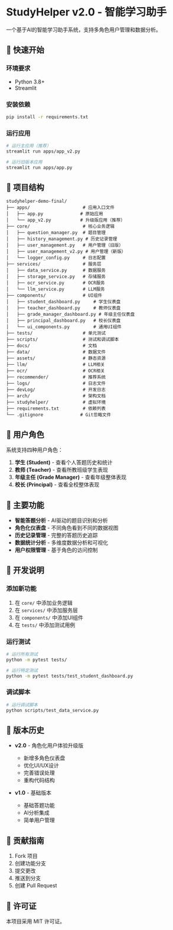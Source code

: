 # StudyHelper v2.0 - 智能学习助手

一个基于AI的智能学习助手系统，支持多角色用户管理和数据分析。

## 🚀 快速开始

### 环境要求
- Python 3.8+
- Streamlit

### 安装依赖
```bash
pip install -r requirements.txt
```

### 运行应用
```bash
# 运行主应用（推荐）
streamlit run apps/app_v2.py

# 运行旧版本应用
streamlit run apps/app.py
```

## 📁 项目结构

```
studyhelper-demo-final/
├── apps/                    # 应用入口文件
│   ├── app.py              # 原始应用
│   └── app_v2.py           # 升级版应用（推荐）
├── core/                    # 核心业务逻辑
│   ├── question_manager.py  # 题目管理
│   ├── history_management.py # 历史记录管理
│   ├── user_management.py   # 用户管理（旧版）
│   ├── user_management_v2.py # 用户管理（新版）
│   └── logger_config.py     # 日志配置
├── services/                # 服务层
│   ├── data_service.py      # 数据服务
│   ├── storage_service.py   # 存储服务
│   ├── ocr_service.py       # OCR服务
│   └── llm_service.py       # LLM服务
├── components/              # UI组件
│   ├── student_dashboard.py     # 学生仪表盘
│   ├── teacher_dashboard.py     # 教师仪表盘
│   ├── grade_manager_dashboard.py # 年级主任仪表盘
│   ├── principal_dashboard.py   # 校长仪表盘
│   └── ui_components.py         # 通用UI组件
├── tests/                   # 单元测试
├── scripts/                 # 测试和调试脚本
├── docs/                    # 文档
├── data/                    # 数据文件
├── assets/                  # 静态资源
├── llm/                     # LLM相关
├── ocr/                     # OCR相关
├── recommender/             # 推荐系统
├── logs/                    # 日志文件
├── devLog/                  # 开发日志
├── arch/                    # 架构文档
├── studyhelper/             # 虚拟环境
├── requirements.txt         # 依赖列表
└── .gitignore              # Git忽略文件
```

## 👥 用户角色

系统支持四种用户角色：

1. **学生 (Student)** - 查看个人答题历史和统计
2. **教师 (Teacher)** - 查看所教班级学生表现
3. **年级主任 (Grade Manager)** - 查看年级整体表现
4. **校长 (Principal)** - 查看全校整体表现

## 🎯 主要功能

- **智能答题分析** - AI驱动的题目识别和分析
- **角色化仪表盘** - 不同角色看到不同的数据视图
- **历史记录管理** - 完整的答题历史追踪
- **数据统计分析** - 多维度数据分析和可视化
- **用户权限管理** - 基于角色的访问控制

## 🔧 开发说明

### 添加新功能
1. 在 `core/` 中添加业务逻辑
2. 在 `services/` 中添加服务层
3. 在 `components/` 中添加UI组件
4. 在 `tests/` 中添加测试用例

### 运行测试
```bash
# 运行所有测试
python -m pytest tests/

# 运行特定测试
python -m pytest tests/test_student_dashboard.py
```

### 调试脚本
```bash
# 运行调试脚本
python scripts/test_data_service.py
```

## 📝 版本历史

- **v2.0** - 角色化用户体验升级版
  - 新增多角色仪表盘
  - 优化UI/UX设计
  - 完善错误处理
  - 重构代码结构

- **v1.0** - 基础版本
  - 基础答题功能
  - AI分析集成
  - 简单用户管理

## 🤝 贡献指南

1. Fork 项目
2. 创建功能分支
3. 提交更改
4. 推送到分支
5. 创建 Pull Request

## 📄 许可证

本项目采用 MIT 许可证。 